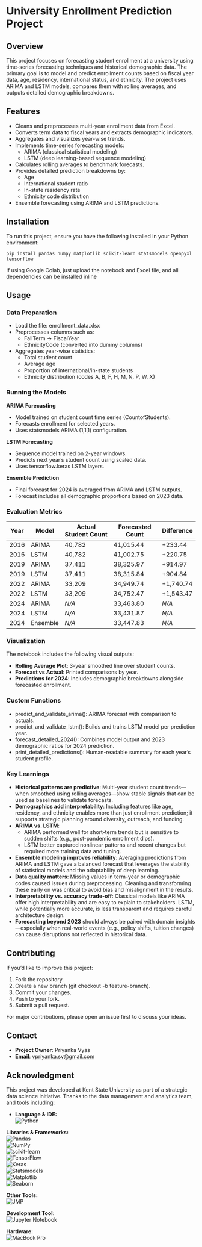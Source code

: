 # University Enrollment Prediction Project

## Overview
This project focuses on forecasting student enrollment at a university using time-series forecasting techniques and historical demographic data. The primary goal is to model and predict enrollment counts based on fiscal year data, age, residency, international status, and ethnicity. The project uses ARIMA and LSTM models, compares them with rolling averages, and outputs detailed demographic breakdowns.

## Features
- Cleans and preprocesses multi-year enrollment data from Excel.
- Converts term data to fiscal years and extracts demographic indicators.
- Aggregates and visualizes year-wise trends.
- Implements time-series forecasting models:
  - ARIMA (classical statistical modeling)
  - LSTM (deep learning-based sequence modeling)
- Calculates rolling averages to benchmark forecasts.
- Provides detailed prediction breakdowns by:
  - Age
  - International student ratio
  - In-state residency rate
  - Ethnicity code distribution
- Ensemble forecasting using ARIMA and LSTM predictions.

## Installation
To run this project, ensure you have the following installed in your Python environment:
```
pip install pandas numpy matplotlib scikit-learn statsmodels openpyxl tensorflow
```
If using Google Colab, just upload the notebook and Excel file, and all dependencies can be installed inline

## Usage
### Data Preparation
- Load the file: enrollment_data.xlsx
- Preprocesses columns such as:
  - FallTerm → FiscalYear
  - EthnicityCode (converted into dummy columns)
- Aggregates year-wise statistics:
  - Total student count
  - Average age
  - Proportion of international/in-state students
  - Ethnicity distribution (codes A, B, F, H, M, N, P, W, X)

### Running the Models
**ARIMA Forecasting**
- Model trained on student count time series (CountofStudents).
- Forecasts enrollment for selected years.
- Uses statsmodels ARIMA (1,1,1) configuration.

**LSTM Forecasting**
- Sequence model trained on 2-year windows.
- Predicts next year’s student count using scaled data.
- Uses tensorflow.keras LSTM layers.

**Ensemble Prediction**
- Final forecast for 2024 is averaged from ARIMA and LSTM outputs.
- Forecast includes all demographic proportions based on 2023 data.

### Evaluation Metrics

| Year | Model | Actual Student Count | Forecasted Count | Difference |
|------|--------|-----------------------|------------------|------------|
| 2016 | ARIMA  | 40,782                | 41,015.44        | +233.44    |
| 2016 | LSTM   | 40,782                | 41,002.75        | +220.75    |
| 2019 | ARIMA  | 37,411                | 38,325.97        | +914.97    |
| 2019 | LSTM   | 37,411                | 38,315.84        | +904.84    |
| 2022 | ARIMA  | 33,209                | 34,949.74        | +1,740.74  |
| 2022 | LSTM   | 33,209                | 34,752.47        | +1,543.47  |
| 2024 | ARIMA  | _N/A_                 | 33,463.80        | _N/A_      |
| 2024 | LSTM   | _N/A_                 | 33,431.87        | _N/A_      |
| 2024 | Ensemble | _N/A_               | 33,447.83        | _N/A_      |

### Visualization
The notebook includes the following visual outputs:
- **Rolling Average Plot**: 3-year smoothed line over student counts.
- **Forecast vs Actual**: Printed comparisons by year.
- **Predictions for 2024**: Includes demographic breakdowns alongside forecasted enrollment.
  
### Custom Functions
- predict_and_validate_arima(): ARIMA forecast with comparison to actuals.
- predict_and_validate_lstm(): Builds and trains LSTM model per prediction year.
- forecast_detailed_2024(): Combines model output and 2023 demographic ratios for 2024 prediction.
- print_detailed_predictions(): Human-readable summary for each year’s student profile.

### Key Learnings
- **Historical patterns are predictive**: Multi-year student count trends—when smoothed using rolling averages—show stable signals that can be used as baselines to validate forecasts.
- **Demographics add interpretability**: Including features like age, residency, and ethnicity enables more than just enrollment prediction; it supports strategic planning around diversity, outreach, and funding.
- **ARIMA vs. LSTM**:
  - ARIMA performed well for short-term trends but is sensitive to sudden shifts (e.g., post-pandemic enrollment dips).
  - LSTM better captured nonlinear patterns and recent changes but required more training data and tuning.
- **Ensemble modeling improves reliability**: Averaging predictions from ARIMA and LSTM gave a balanced forecast that leverages the stability of statistical models and the adaptability of deep learning.
- **Data quality matters**: Missing values in term-year or demographic codes caused issues during preprocessing. Cleaning and transforming these early on was critical to avoid bias and misalignment in the results.
- **Interpretability vs. accuracy trade-off**: Classical models like ARIMA offer high interpretability and are easy to explain to stakeholders. LSTM, while potentially more accurate, is less transparent and requires careful architecture design.
- **Forecasting beyond 2023** should always be paired with domain insights—especially when real-world events (e.g., policy shifts, tuition changes) can cause disruptions not reflected in historical data.

## Contributing
If you’d like to improve this project:
1. Fork the repository.
2. Create a new branch (git checkout -b feature-branch).
3. Commit your changes.
4. Push to your fork.
5. Submit a pull request.

For major contributions, please open an issue first to discuss your ideas.

## Contact
- **Project Owner**: Priyanka Vyas
- **Email**: vpriyanka.sv@gmail.com

## Acknowledgment
This project was developed at Kent State University as part of a strategic data science initiative. Thanks to the data management and analytics team, and tools including:
- **Language & IDE:**  
![Python](https://img.shields.io/badge/Python-3.9+-blue?logo=python)

**Libraries & Frameworks:**  
![Pandas](https://img.shields.io/badge/Pandas-1.x-150458?logo=pandas)  
![NumPy](https://img.shields.io/badge/NumPy-1.x-013243?logo=numpy)  
![scikit-learn](https://img.shields.io/badge/scikit--learn-1.0+-F7931E?logo=scikit-learn)  
![TensorFlow](https://img.shields.io/badge/TensorFlow-2.x-FF6F00?logo=tensorflow)  
![Keras](https://img.shields.io/badge/Keras-2.x-D00000?logo=keras)  
![Statsmodels](https://img.shields.io/badge/Statsmodels-Enabled-green)  
![Matplotlib](https://img.shields.io/badge/Matplotlib-3.x-3776AB?logo=python)  
![Seaborn](https://img.shields.io/badge/Seaborn-0.11+-579ACA?logo=python)

**Other Tools:**  
![JMP](https://img.shields.io/badge/JMP-Validation%20%26%20Export-blue?logo=sas)

**Development Tool:**  
![Jupyter Notebook](https://img.shields.io/badge/Jupyter%20Notebook-Enabled-F37626?logo=jupyter)

**Hardware:**  
![MacBook Pro](https://img.shields.io/badge/MacBook%20Pro-Apple%20M1%20Pro-lightgrey?logo=apple&logoColor=white)

